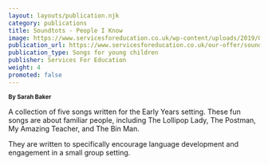 ```yaml
---
layout: layouts/publication.njk
category: publications
title: Soundtots - People I Know
image: https://www.servicesforeducation.co.uk/wp-content/uploads/2019/06/soundtots-people-i-know-services-for-education-music-service-for-schools.jpg
publication_url: https://www.servicesforeducation.co.uk/our-offer/soundtots-people-i-know/
publication_type: Songs for young children
publisher: Services For Education
weight: 4
promoted: false
---
```


<small>**By Sarah Baker**</small>

A collection of five songs written for the Early Years setting. These fun songs are about familiar people, including The Lollipop Lady, The Postman, My Amazing Teacher, and The Bin Man. 

They are written to specifically encourage language development and engagement in a small group setting.